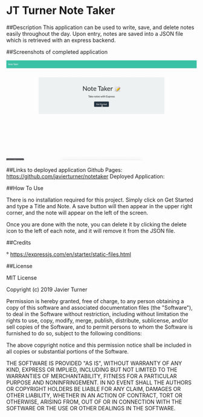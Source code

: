 # JT Turner Note Taker

##Description
This application can be used to write, save, and delete notes easily throughout the day. Upon entry, notes are saved into a JSON file which is retrieved with an express backend.

##Screenshots of completed application

![Note Taking Application](develop/public/assets/images/NoteTakerApp.gif)


##Links to deployed application
Github Pages: https://github.com/javierturner/notetaker
Deployed Application: 

##How To Use

There is no installation required for this project. Simply click on Get Started and type a Title and Note. A save button will then appear in the upper right corner, and the note will appear on the left of the screen.

Once you are done with the note, you can delete it by clicking the delete icon to the left of each note, and it will remove it from the JSON file.


##Credits

° https://expressjs.com/en/starter/static-files.html


##License

MIT License

Copyright (c) 2019 Javier Turner

Permission is hereby granted, free of charge, to any person obtaining a copy
of this software and associated documentation files (the "Software"), to deal
in the Software without restriction, including without limitation the rights
to use, copy, modify, merge, publish, distribute, sublicense, and/or sell
copies of the Software, and to permit persons to whom the Software is
furnished to do so, subject to the following conditions:

The above copyright notice and this permission notice shall be included in all
copies or substantial portions of the Software.

THE SOFTWARE IS PROVIDED "AS IS", WITHOUT WARRANTY OF ANY KIND, EXPRESS OR
IMPLIED, INCLUDING BUT NOT LIMITED TO THE WARRANTIES OF MERCHANTABILITY,
FITNESS FOR A PARTICULAR PURPOSE AND NONINFRINGEMENT. IN NO EVENT SHALL THE
AUTHORS OR COPYRIGHT HOLDERS BE LIABLE FOR ANY CLAIM, DAMAGES OR OTHER
LIABILITY, WHETHER IN AN ACTION OF CONTRACT, TORT OR OTHERWISE, ARISING FROM,
OUT OF OR IN CONNECTION WITH THE SOFTWARE OR THE USE OR OTHER DEALINGS IN THE
SOFTWARE.